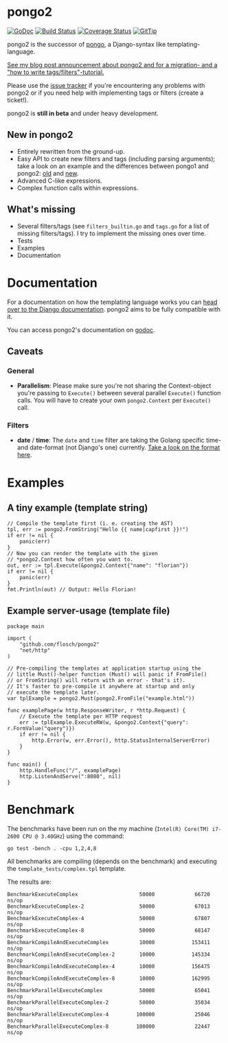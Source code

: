 # pongo2

[![GoDoc](https://godoc.org/github.com/flosch/pongo2?status.png)](https://godoc.org/github.com/flosch/pongo2)
[![Build Status](https://travis-ci.org/flosch/pongo2.svg?branch=master)](https://travis-ci.org/flosch/pongo2)
[![Coverage Status](https://img.shields.io/coveralls/flosch/pongo2.svg)](https://coveralls.io/r/flosch/pongo2)
[![GitTip](http://img.shields.io/gittip/flosch.svg)](https://www.gittip.com/flosch/)

pongo2 is the successor of [pongo](https://github.com/flosch/pongo), a Django-syntax like templating-language.

[See my blog post announcement about pongo2 and for a migration- and a "how to write tags/filters"-tutorial.](http://www.florian-schlachter.de/post/pongo2/)

Please use the [issue tracker](https://github.com/flosch/pongo2/issues) if you're encountering any problems with pongo2 or if you need help with implementing tags or filters (create a ticket!).

pongo2 is **still in beta** and under heavy development.

## New in pongo2

 * Entirely rewritten from the ground-up.
 * Easy API to create new filters and tags (including parsing arguments); take a look on an example and the differences between pongo1 and pongo2: [old](https://github.com/flosch/pongo/blob/master/filters.go#L65) and [new](https://github.com/flosch/pongo2/blob/master/filters_builtin.go#L72).
 * Advanced C-like expressions.
 * Complex function calls within expressions.

## What's missing

 * Several filters/tags (see `filters_builtin.go` and `tags.go` for a list of missing filters/tags). I try to implement the missing ones over time.
 * Tests
 * Examples
 * Documentation

# Documentation

For a documentation on how the templating language works you can [head over to the Django documentation](https://docs.djangoproject.com/en/dev/topics/templates/). pongo2 aims to be fully compatible with it.

You can access pongo2's documentation on [godoc](https://godoc.org/github.com/flosch/pongo2).

## Caveats

### General 

 * **Parallelism**: Please make sure you're not sharing the Context-object you're passing to `Execute()` between several parallel `Execute()` function calls. You will have to create your own `pongo2.Context` per `Execute()` call.

### Filters

 * **date** / **time**: The `date` and `time` filter are taking the Golang specific time- and date-format (not Django's one) currently. [Take a look on the format here](http://golang.org/pkg/time/#Time.Format).

# Examples

## A tiny example (template string)

	// Compile the template first (i. e. creating the AST)
	tpl, err := pongo2.FromString("Hello {{ name|capfirst }}!")
	if err != nil {
		panic(err)
	}
	// Now you can render the template with the given 
	// *pongo2.Context how often you want to.
	out, err := tpl.Execute(&pongo2.Context{"name": "florian"})
	if err != nil {
		panic(err)
	}
	fmt.Println(out) // Output: Hello Florian!

## Example server-usage (template file)

	package main
	
	import (
		"github.com/flosch/pongo2"
		"net/http"
	)
	
	// Pre-compiling the templates at application startup using the
	// little Must()-helper function (Must() will panic if FromFile()
	// or FromString() will return with an error - that's it).
	// It's faster to pre-compile it anywhere at startup and only
	// execute the template later.
	var tplExample = pongo2.Must(pongo2.FromFile("example.html"))
	
	func examplePage(w http.ResponseWriter, r *http.Request) {
		// Execute the template per HTTP request
		err := tplExample.ExecuteRW(w, &pongo2.Context{"query": r.FormValue("query")})
		if err != nil {
			http.Error(w, err.Error(), http.StatusInternalServerError)
		}
	}
	
	func main() {
		http.HandleFunc("/", examplePage)
		http.ListenAndServe(":8080", nil)
	}

# Benchmark

The benchmarks have been run on the my machine (`Intel(R) Core(TM) i7-2600 CPU @ 3.40GHz`) using the command:

    go test -bench . -cpu 1,2,4,8

All benchmarks are compiling (depends on the benchmark) and executing the `template_tests/complex.tpl` template.

The results are:

	BenchmarkExecuteComplex                    50000             66720 ns/op
	BenchmarkExecuteComplex-2                  50000             67013 ns/op
	BenchmarkExecuteComplex-4                  50000             67807 ns/op
	BenchmarkExecuteComplex-8                  50000             68147 ns/op
	BenchmarkCompileAndExecuteComplex          10000            153411 ns/op
	BenchmarkCompileAndExecuteComplex-2        10000            145334 ns/op
	BenchmarkCompileAndExecuteComplex-4        10000            156475 ns/op
	BenchmarkCompileAndExecuteComplex-8        10000            162995 ns/op
	BenchmarkParallelExecuteComplex            50000             65041 ns/op
	BenchmarkParallelExecuteComplex-2          50000             35034 ns/op
	BenchmarkParallelExecuteComplex-4         100000             25046 ns/op
	BenchmarkParallelExecuteComplex-8         100000             22447 ns/op
